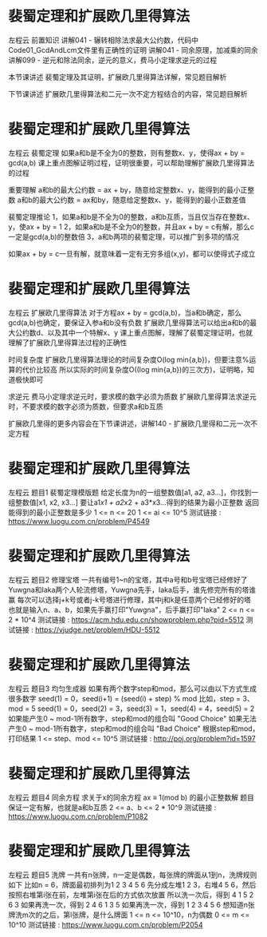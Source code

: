 <!-- Slide number: 1 -->
# 裴蜀定理和扩展欧几里得算法
左程云
前置知识
讲解041 - 辗转相除法求最大公约数，代码中Code01_GcdAndLcm文件里有正确性的证明
讲解041 - 同余原理，加减乘的同余
讲解099 - 逆元和除法同余，逆元的意义，费马小定理求逆元的过程

本节课讲述
裴蜀定理及其证明，扩展欧几里得算法详解，常见题目解析

下节课讲述
扩展欧几里得算法和二元一次不定方程结合的内容，常见题目解析

<!-- Slide number: 2 -->
# 裴蜀定理和扩展欧几里得算法
左程云
裴蜀定理
如果a和b是不全为0的整数，则有整数x、y，使得ax + by = gcd(a,b)
课上重点图解证明过程，证明很重要，可以帮助理解扩展欧几里得算法的过程

重要理解
a和b的最大公约数 = ax + by，随意给定整数x、y，能得到的最小正整数
a和b的最大公约数 = ax和by，随意给定整数x、y，能得到的最小正数差值

裴蜀定理推论
1，如果a和b是不全为0的整数，a和b互质，当且仅当存在整数x、y，使ax + by = 1
2，如果a和b是不全为0的整数，并且ax + by = c有解，那么c一定是gcd(a,b)的整数倍
3，a和b两项的裴蜀定理，可以推广到多项的情况

如果ax + by = c一旦有解，就意味着一定有无穷多组(x,y)，都可以使得式子成立

<!-- Slide number: 3 -->
# 裴蜀定理和扩展欧几里得算法
左程云
扩展欧几里得算法
对于方程ax + by = gcd(a,b)，当a和b确定，那么gcd(a,b)也确定，要保证入参a和b没有负数
扩展欧几里得算法可以给出a和b的最大公约数d、以及其中一个特解x、y
课上重点图解，理解了裴蜀定理证明，也就理解了扩展欧几里得算法过程的正确性

时间复杂度
扩展欧几里得算法理论的时间复杂度O(log min{a,b})，但要注意%运算的代价比较高
所以实际的时间复杂度O((log min{a,b})的三次方)，证明略，知道极快即可

求逆元
费马小定理求逆元时，要求模的数字必须为质数
扩展欧几里得算法求逆元时，不要求模的数字必须为质数，但要求a和b互质

扩展欧几里得的更多内容会在下节课讲述，讲解140 - 扩展欧几里得和二元一次不定方程

<!-- Slide number: 4 -->
# 裴蜀定理和扩展欧几里得算法
左程云
题目1
裴蜀定理模版题
给定长度为n的一组整数值[a1, a2, a3...]，你找到一组整数值[x1, x2, x3...]
要让a1*x1 + a2*x2 + a3*x3...得到的结果为最小正整数
返回能得到的最小正整数是多少
1 <= n <= 20
1 <= ai <= 10^5
测试链接 : https://www.luogu.com.cn/problem/P4549

<!-- Slide number: 5 -->
# 裴蜀定理和扩展欧几里得算法
左程云
题目2
修理宝塔
一共有编号1~n的宝塔，其中a号和b号宝塔已经修好了
Yuwgna和Iaka两个人轮流修塔，Yuwgna先手，Iaka后手，谁先修完所有的塔谁赢
每次可以选择j+k号或者j-k号塔进行修理，其中j和k是任意两个已经修好的塔
也就是输入n、a、b，如果先手赢打印"Yuwgna"，后手赢打印"Iaka"
2 <= n <= 2 * 10^4
测试链接 : https://acm.hdu.edu.cn/showproblem.php?pid=5512
测试链接 : https://vjudge.net/problem/HDU-5512

<!-- Slide number: 6 -->
# 裴蜀定理和扩展欧几里得算法
左程云
题目3
均匀生成器
如果有两个数字step和mod，那么可以由以下方式生成很多数字
seed(1) = 0，seed(i+1) = (seed(i) + step) % mod
比如，step = 3、mod = 5
seed(1) = 0，seed(2) = 3，seed(3) = 1，seed(4) = 4，seed(5) = 2
如果能产生0 ~ mod-1所有数字，step和mod的组合叫  "Good Choice"
如果无法产生0 ~ mod-1所有数字，step和mod的组合叫 "Bad Choice"
根据step和mod，打印结果
1 <= step、mod <= 10^5
测试链接 : http://poj.org/problem?id=1597

<!-- Slide number: 7 -->
# 裴蜀定理和扩展欧几里得算法
左程云
题目4
同余方程
求关于x的同余方程 ax ≡ 1(mod b) 的最小正整数解
题目保证一定有解，也就是a和b互质
2 <= a、b <= 2 * 10^9
测试链接 : https://www.luogu.com.cn/problem/P1082

<!-- Slide number: 8 -->
# 裴蜀定理和扩展欧几里得算法
左程云
题目5
洗牌
一共有n张牌，n一定是偶数，每张牌的牌面从1到n，洗牌规则如下
比如n = 6，牌面最初排列为1 2 3 4 5 6
先分成左堆1 2 3，右堆4 5 6，然后按照右堆第i张在前，左堆第i张在后的方式依次放置
所以洗一次后，得到 4 1 5 2 6 3
如果再洗一次，得到 2 4 6 1 3 5
如果再洗一次，得到 1 2 3 4 5 6
想知道n张牌洗m次的之后，第l张牌，是什么牌面
1 <= n <= 10^10，n为偶数
0 <= m <= 10^10
测试链接 : https://www.luogu.com.cn/problem/P2054